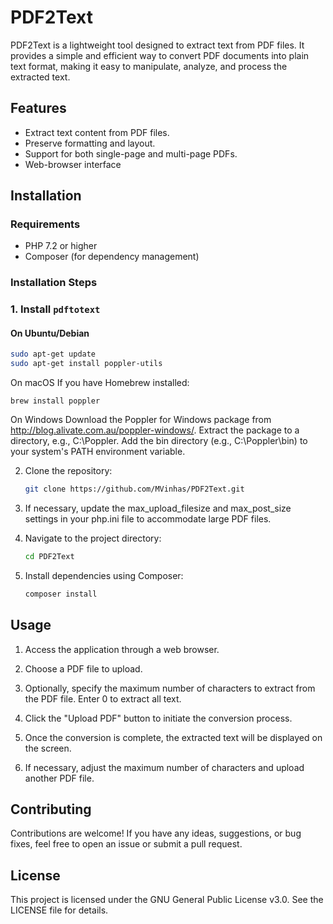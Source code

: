 
# PDF2Text

PDF2Text is a lightweight tool designed to extract text from PDF files. It provides a simple and efficient way to convert PDF documents into plain text format, making it easy to manipulate, analyze, and process the extracted text.

## Features

- Extract text content from PDF files.
- Preserve formatting and layout.
- Support for both single-page and multi-page PDFs.
- Web-browser interface

## Installation

### Requirements

- PHP 7.2 or higher
- Composer (for dependency management)

### Installation Steps

### 1. Install `pdftotext`

#### On Ubuntu/Debian

```sh
sudo apt-get update
sudo apt-get install poppler-utils
```
On macOS
If you have Homebrew installed:

```
brew install poppler
```
On Windows
Download the Poppler for Windows package from http://blog.alivate.com.au/poppler-windows/.
Extract the package to a directory, e.g., C:\Poppler.
Add the bin directory (e.g., C:\Poppler\bin) to your system's PATH environment variable.

2. Clone the repository:

   ```bash
   git clone https://github.com/MVinhas/PDF2Text.git
   ```
   
   
3. If necessary, update the max_upload_filesize and max_post_size settings in your php.ini file to accommodate large PDF files.

4. Navigate to the project directory:

   ```bash
   cd PDF2Text
   ```

5. Install dependencies using Composer:

   ```bash
   composer install
   ```

## Usage

1. Access the application through a web browser.

2. Choose a PDF file to upload.

3. Optionally, specify the maximum number of characters to extract from the PDF file. Enter 0 to extract all text.

4. Click the "Upload PDF" button to initiate the conversion process.

5. Once the conversion is complete, the extracted text will be displayed on the screen.

6. If necessary, adjust the maximum number of characters and upload another PDF file.


## Contributing

Contributions are welcome! If you have any ideas, suggestions, or bug fixes, feel free to open an issue or submit a pull request.

## License

This project is licensed under the GNU General Public License v3.0. See the LICENSE file for details.